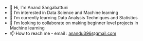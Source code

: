 - 👋 Hi, I’m Anand Sangabattuni
- 👀 I’m interested in Data Science and Machine learning
- 🌱 I’m currently learning Data Analysis Techniques and Statistics
- 💞️ I’m looking to collaborate on making beginner level projects in Machine learning
- 📫 How to reach me - email : anandu396@gmail.com

<!---
anandu396/anandu396 is a ✨ special ✨ repository because its `README.md` (this file) appears on your GitHub profile.
You can click the Preview link to take a look at your changes.
--->
